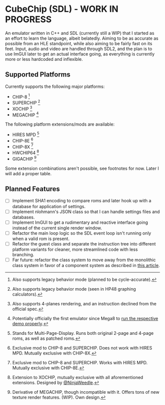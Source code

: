 # CubeChip (SDL) - WORK IN PROGRESS

An emulator written in C++ and SDL (currently still a WIP) that I started as an effort to learn the language, albeit belatedly. Aiming to be as accurate as possible from an HLE standpoint, while also aiming to be fairly fast on its feet. Input, audio and video are handled through SDL2, and the plan is to use ImGUI later to get an actual interface going, as everything is currently more or less hardcoded and inflexible.

## Supported Platforms

Currently supports the following major platforms:
- CHIP-8 [^1]
- SUPERCHIP [^2]
- XOCHIP [^3]
- MEGACHIP [^4]

[^1]: Also supports legacy behavior mode (planned to be cycle-accurate).
[^2]: Also supports legacy behavior mode (seen in HP48 graphing calculators).
[^3]: Also supports 4-planes rendering, and an instruction declined from the official spec.
[^4]: Potentially officially the first emulator since Mega8 to [run the respective demo properly](https://www.youtube.com/watch?v=Z215BO9Gkko).

The following platform extensions/mods are available:
- HIRES MPD [^5]
- CHIP-8E [^6]
- CHIP-8X [^7]
- HWCHIP64 [^8]
- GIGACHIP [^9]

Some extension combinations aren't possible, see footnotes for now. Later I will add a proper table.

[^5]: Stands for Multi-Page-Display. Runs both original 2-page and 4-page roms, as well as patched roms.
[^6]: Exclusive mod to CHIP-8 and SUPERCHIP. Does not work with HIRES MPD. Mutually exclusive with CHIP-8X.
[^7]: Exclusive mod to CHIP-8 and SUPERCHIP. Works with HIRES MPD. Mutually exclusive with CHIP-8E.
[^8]: Extension to XOCHIP, mutually exclusive with all aforementioned extensions. Designed by [@NinjaWeedle](https://github.com/NinjaWeedle/HyperWaveCHIP-64/tree/master).
[^9]: Derivative of MEGACHIP, though incompatible with it. Offers tons of new texture render features. (WIP). Own design.

## Planned Features

- [ ] Implement SHA1 encoding to compare roms and later hook up with a database for application of settings.
- [ ] Implement nlohmann's JSON class so that I can handle settings files and databases.
- [ ] Implement ImGUI to get a rudimentary and reactive interface going instead of the current single render window.
- [ ] Refactor the main loop logic so the SDL event loop isn't running only when a valid rom is present.
- [ ] Refactor the guest class and separate the instruction tree into different platform variants for cleaner, more streamlined code with less branching.
- [ ] Far future: refactor the class system to move away from the monolithic class system in favor of a component system as described in [this article](http://gameprogrammingpatterns.com/component.html).
